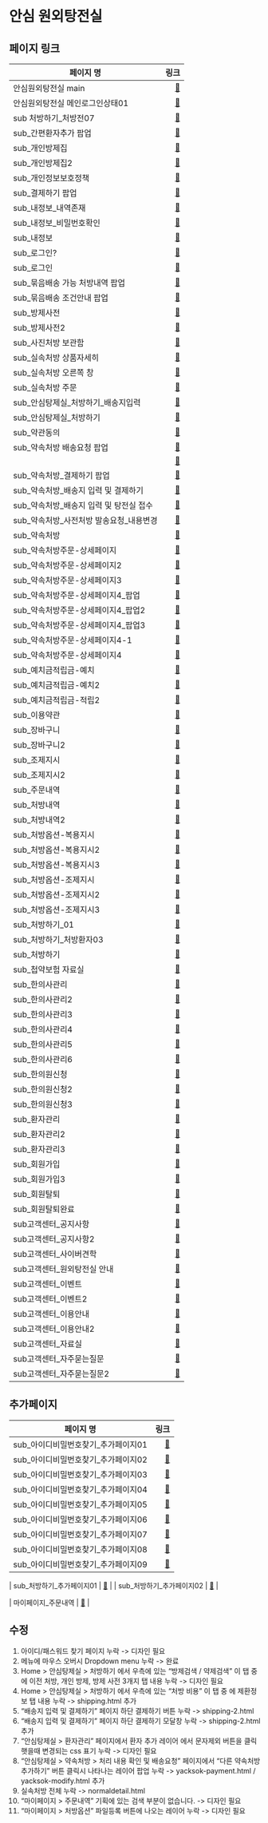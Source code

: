 # 안심 원외탕전실

## 페이지 링크
| 페이지 명 |  링크 |
|--------|--------:|
| 안심원외탕전실 main | [:link:](https://loving-wing-2390d9.netlify.app/index.html) |
| 안심원외탕전실 메인로그인상태01 | [:link:](https://loving-wing-2390d9.netlify.app/login-state.html) |
| sub 처방하기_처방전07 | [:link:](https://loving-wing-2390d9.netlify.app/prescription.html) |
| sub_간편환자추가 팝업 | [:link:](https://loving-wing-2390d9.netlify.app/shipping.html) |
| sub_개인방제집 | [:link:](https://loving-wing-2390d9.netlify.app/personal-bangje.html) |
| sub_개인방제집2 | [:link:](https://loving-wing-2390d9.netlify.app/personal-bangjedetail.html) |
| sub_개인정보보호정책 | [:link:](https://loving-wing-2390d9.netlify.app/privacy.html) |
| sub_결제하기 팝업 | [:link:](https://loving-wing-2390d9.netlify.app/yacksok-register.html) |
| sub_내정보_내역존재 | [:link:](https://loving-wing-2390d9.netlify.app/myinfo.html) |
| sub_내정보_비밀번호확인 | [:link:](https://loving-wing-2390d9.netlify.app/myinfo-password.html) |
| sub_내정보 | [:link:](https://loving-wing-2390d9.netlify.app/myinfo.html) |
| sub_로그인? | [:link:](https://loving-wing-2390d9.netlify.app/signup-complete.html) |
| sub_로그인 | [:link:](https://loving-wing-2390d9.netlify.app/login.html) |
| sub_묶음배송 가능 처방내역 팝업 | [:link:](https://loving-wing-2390d9.netlify.app/shipping-2.html) |
| sub_묶음배송 조건안내 팝업 | [:link:](https://loving-wing-2390d9.netlify.app/shipping-2.html) |
| sub_방제사전 | [:link:](https://loving-wing-2390d9.netlify.app/bangje.html) |
| sub_방제사전2 | [:link:](https://loving-wing-2390d9.netlify.app/bangjedetail.html) |
| sub_사진처방 보관함 | [:link:](https://loving-wing-2390d9.netlify.app/pre.html) |
| sub_실속처방 상품자세히 | [:link:](https://loving-wing-2390d9.netlify.app/normaldetail.html) |
| sub_실속처방 오른쪽 창 | [:link:](https://loving-wing-2390d9.netlify.app/normaldetail.html) |
| sub_실속처방 주문 | [:link:](https://loving-wing-2390d9.netlify.app/normal.html) |
| sub_안심탕제실_처방하기_배송지입력 | [:link:](https://loving-wing-2390d9.netlify.app/shipping-2.html) |
| sub_안심탕제실_처방하기 | [:link:](https://loving-wing-2390d9.netlify.app/shipping.html) |
| sub_약관동의 | [:link:](https://loving-wing-2390d9.netlify.app/terms.html) |
| sub_약속처방 배송요청 팝업 | [:link:](https://loving-wing-2390d9.netlify.app/yacksok-modify.html) |
|  | [:link:](https://loving-wing-2390d9.netlify.app/yacksok-payment.html) |
| sub_약속처방_결제하기 팝업 | [:link:](https://loving-wing-2390d9.netlify.app/yacksok-register.html) |
| sub_약속처방_배송지 입력 및 결제하기 | [:link:](https://loving-wing-2390d9.netlify.app/yacksok-payment.html) |
| sub_약속처방_배송지 입력 및 탕전실 접수 | [:link:](https://loving-wing-2390d9.netlify.app/yacksok-register.html) |
| sub_약속처방_사전처방 발송요청_내용변경 | [:link:](https://loving-wing-2390d9.netlify.app/yacksok-modify.html) |
| sub_약속처방 | [:link:](https://loving-wing-2390d9.netlify.app/yacksok.html) |
| sub_약속처방주문-상세페이지 | [:link:](https://loving-wing-2390d9.netlify.app/yacksokdetail.html) |
| sub_약속처방주문-상세페이지2 | [:link:](https://loving-wing-2390d9.netlify.app/yacksokdetail-2.html) |
| sub_약속처방주문-상세페이지3 | [:link:](https://loving-wing-2390d9.netlify.app/yacksokdetail-2.html) |
| sub_약속처방주문-상세페이지4_팝업 | [:link:](https://loving-wing-2390d9.netlify.app/yacksokdetail-2.html) |
| sub_약속처방주문-상세페이지4_팝업2 | [:link:](https://loving-wing-2390d9.netlify.app/yacksokdetail-2.html) |
| sub_약속처방주문-상세페이지4_팝업3 | [:link:](https://loving-wing-2390d9.netlify.app/yacksokdetail-2.html) |
| sub_약속처방주문-상세페이지4-1 | [:link:](https://loving-wing-2390d9.netlify.app/yacksokdetail-2.html) |
| sub_약속처방주문-상세페이지4 | [:link:](https://loving-wing-2390d9.netlify.app/yacksokdetail-2-1.html) |
| sub_예치금적립금-예치 | [:link:](https://loving-wing-2390d9.netlify.app/point-1.html) |
| sub_예치금적립금-예치2 | [:link:](https://loving-wing-2390d9.netlify.app/point-1.html) |
| sub_예치금적립금-적립2 | [:link:](https://loving-wing-2390d9.netlify.app/point-2.html) |
| sub_이용약관 | [:link:](https://loving-wing-2390d9.netlify.app/terms-2.html) |
| sub_장바구니 | [:link:](https://loving-wing-2390d9.netlify.app/cart.html) |
| sub_장바구니2 | [:link:](https://loving-wing-2390d9.netlify.app/cart.html) |
| sub_조제지시 | [:link:](https://loving-wing-2390d9.netlify.app/option-prepare.html) |
| sub_조제지시2 | [:link:](https://loving-wing-2390d9.netlify.app/option-prepare.html) |
| sub_주문내역 | [:link:](https://loving-wing-2390d9.netlify.app/orderlist.html) |
| sub_처방내역 | [:link:](https://loving-wing-2390d9.netlify.app/prescribelist.html) |
| sub_처방내역2 | [:link:](https://loving-wing-2390d9.netlify.app/prescribelist-2.html) |
| sub_처방옵션-복용지시 | [:link:](https://loving-wing-2390d9.netlify.app/option-dose.html) |
| sub_처방옵션-복용지시2 | [:link:](https://loving-wing-2390d9.netlify.app/option-dose.html) |
| sub_처방옵션-복용지시3 | [:link:](https://loving-wing-2390d9.netlify.app/option-dose.html) |
| sub_처방옵션-조제지시 | [:link:](https://loving-wing-2390d9.netlify.app/option-prepare.html) |
| sub_처방옵션-조제지시2 | [:link:](https://loving-wing-2390d9.netlify.app/option-prepare.html) |
| sub_처방옵션-조제지시3 | [:link:](https://loving-wing-2390d9.netlify.app/option-prepare.html) |
| sub_처방하기_01 | [:link:](https://loving-wing-2390d9.netlify.app/shipping.html) |
| sub_처방하기_처방환자03 | [:link:](https://loving-wing-2390d9.netlify.app/shipping.html) |
| sub_처방하기 | [:link:](https://loving-wing-2390d9.netlify.app/shipping.html) |
| sub_첩약보험 자료실 | [:link:](https://loving-wing-2390d9.netlify.app/insurance.html) |
| sub_한의사관리 | [:link:](https://loving-wing-2390d9.netlify.app/doctor.html) |
| sub_한의사관리2 | [:link:](https://loving-wing-2390d9.netlify.app/doctor.html) |
| sub_한의사관리3 | [:link:](https://loving-wing-2390d9.netlify.app/doctor.html) |
| sub_한의사관리4 | [:link:](https://loving-wing-2390d9.netlify.app/doctor.html) |
| sub_한의사관리5 | [:link:](https://loving-wing-2390d9.netlify.app/doctor.html) |
| sub_한의사관리6 | [:link:](https://loving-wing-2390d9.netlify.app/doctor.html) |
| sub_한의원신청 | [:link:](https://loving-wing-2390d9.netlify.app/apply.html) |
| sub_한의원신청2 | [:link:](https://loving-wing-2390d9.netlify.app/apply-complete.html) |
| sub_한의원신청3 | [:link:](https://loving-wing-2390d9.netlify.app/apply.html) |
| sub_환자관리 | [:link:](https://loving-wing-2390d9.netlify.app/patientcare.html) |
| sub_환자관리2 | [:link:](https://loving-wing-2390d9.netlify.app/patientcare.html) |
| sub_환자관리3 | [:link:](https://loving-wing-2390d9.netlify.app/patientcare.html) |
| sub_회원가입 | [:link:](https://loving-wing-2390d9.netlify.app/signup.html) |
| sub_회원가입3 | [:link:](https://loving-wing-2390d9.netlify.app/signup.html) |
| sub_회원탈퇴 | [:link:](https://loving-wing-2390d9.netlify.app/withdrawal.html) |
| sub_회원탈퇴완료 | [:link:](https://loving-wing-2390d9.netlify.app/withdrawal-complete.html) |
| sub고객센터_공지사항 | [:link:](https://loving-wing-2390d9.netlify.app/notice.html) |
| sub고객센터_공지사항2 | [:link:](https://loving-wing-2390d9.netlify.app/noticedetail.html) |
| sub고객센터_사이버견학 | [:link:](https://loving-wing-2390d9.netlify.app/cyber.html) |
| sub고객센터_원외탕전실 안내 | [:link:](https://loving-wing-2390d9.netlify.app/system.html) |
| sub고객센터_이벤트 | [:link:](https://loving-wing-2390d9.netlify.app/event.html) |
| sub고객센터_이벤트2 | [:link:](https://loving-wing-2390d9.netlify.app/eventdetail.html) |
| sub고객센터_이용안내 | [:link:](https://loving-wing-2390d9.netlify.app/guide.html) |
| sub고객센터_이용안내2 | [:link:](https://loving-wing-2390d9.netlify.app/guidedetail.html) |
| sub고객센터_자료실 | [:link:](https://loving-wing-2390d9.netlify.app/download-center.html) |
| sub고객센터_자주묻는질문 | [:link:](https://loving-wing-2390d9.netlify.app/faq.html) |
| sub고객센터_자주묻는질문2 | [:link:](https://loving-wing-2390d9.netlify.app/faqdetail.html) |

## 추가페이지
| 페이지 명 |  링크 |
|--------|--------:|
| sub_아이디비밀번호찾기_추가페이지01 | [:link:](https://loving-wing-2390d9.netlify.app/find_01.html) |
| sub_아이디비밀번호찾기_추가페이지02 | [:link:](https://loving-wing-2390d9.netlify.app/find_02.html) |
| sub_아이디비밀번호찾기_추가페이지03 | [:link:](https://loving-wing-2390d9.netlify.app/find_03.html) |
| sub_아이디비밀번호찾기_추가페이지04 | [:link:](https://loving-wing-2390d9.netlify.app/find_04.html) |
| sub_아이디비밀번호찾기_추가페이지05 | [:link:](https://loving-wing-2390d9.netlify.app/find_05.html) |
| sub_아이디비밀번호찾기_추가페이지06 | [:link:](https://loving-wing-2390d9.netlify.app/find_06.html) |
| sub_아이디비밀번호찾기_추가페이지07 | [:link:](https://loving-wing-2390d9.netlify.app/find_07.html) |
| sub_아이디비밀번호찾기_추가페이지08 | [:link:](https://loving-wing-2390d9.netlify.app/find_08.html) |
| sub_아이디비밀번호찾기_추가페이지09 | [:link:](https://loving-wing-2390d9.netlify.app/find_09.html) |

| sub_처방하기_추가페이지01 | [:link:](https://loving-wing-2390d9.netlify.app/shipping_add-01.html) |
| sub_처방하기_추가페이지02 | [:link:](https://loving-wing-2390d9.netlify.app/shipping_add-01.html) |


| 마이페이지_주문내역 | [:link:](https://loving-wing-2390d9.netlify.app/orderlist_add.html) |




## 수정

1. 아이디/패스워드 찾기 페이지 누락 -> 디자인 필요
2. 메뉴에 마우스 오버시 Dropdown menu 누락 -> 완료
3. Home > 안심탕제실 > 처방하기 에서 우측에 있는 “방제검색 / 약제검색” 이 탭 중에 이전 처방, 개인 방제, 방제 사전 3개지 탭 내용 누락 -> 디자인 필요
4. Home > 안심탕제실 > 처방하기 에서 우측에 있는 “처방 비용” 이 탭 중 에 제환정보 탭 내용 누락 -> shipping.html 추가
5. “배송지 입력 및 결제하기” 페이지 하단 결제하기 버튼 누락 -> shipping-2.html
6. “배송지 입력 및 결제하기” 페이지 하단 결제하기 모달창 누락 -> shipping-2.html 추가
7. “안심탕제실 > 환자관리” 페이지에서 환자 추가 레이어 에서 문자제외 버튼을 클릭햇을때 변경되는 css 표기 누락 -> 디자인 필요
8. “안심탕제실 > 약속처방 > 처리 내용 확인 및 배송요청” 페이지에서 “다른 약속처방 추가하기” 버튼 클릭시 나타나는 레이어 팝업 누락 -> yacksok-payment.html / yacksok-modify.html 추가
9. 실속처방 전체 누락 -> normaldetail.html
10. “마이페이지 > 주문내역” 기획에 있는 검색 부분이 없습니다. -> 디자인 필요
11. “마이페이지 > 처방옵션” 파일등록 버튼에 나오는 레이어 누락 -> 디자인 필요

